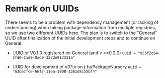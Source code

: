 # Remark on UUIDs

There seems to be a problem  with dependency management (or lacking of
understanding)   when  taking   package   information  from   multiple
registries, so we use two different UUIDs here.  The plan is to switch
to the  "General" UUID after  finalization of the  initial development
steps and to continue on General.

- UUID of V0.1.0 registered on General (and v >=0.2.0)
    `uuid = "955f2c64-5fd0-11e9-0ad0-3332e913311a"`

- UUID for development of v0.1.x on j-fu/PackageNursery
    `uuid = "63b67fce-66f7-11ea-1808-1361d8c55bf4"`


